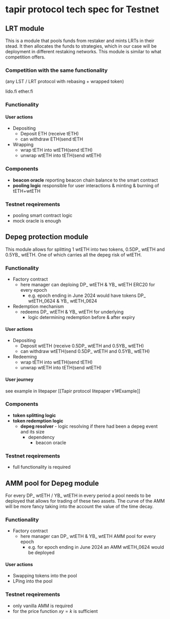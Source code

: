 # tapir protocol tech spec for Testnet



## LRT module 
This is a module that pools funds from restaker and mints LRTs in their stead. It then allocates the funds to strategies, which in our case will be deployment in different restaking networks. This module is similar to what competition offers.

### Competition with the same functionality 

(any LST / LRT protocol with rebasing + wrapped token)

lido.fi 
ether.fi


### Functionality 

#### User actions

- Depositing 
    - Deposit ETH (receive tETH)
    - can withdraw ETH(send tETH
- Wrapping 
    - wrap tETH into wtETH(send tETH)
    - unwrap wtETH into tETH(send wtETH)

### Components 

- **beacon oracle** reporting beacon chain balance to the smart contract 
- **pooling logic** responsible for user interactions & minting & burning of tETH+wtETH 



### Testnet reqeirements 

- pooling smart contract logic
- mock oracle is enough 


## Depeg protection module
This module allows for splitting 1 wtETH into two tokens, 0.5DP_ wtETH and 0.5YB_ wtETH. One of which carries all the depeg risk of wtETH. 

### Functionality 

- Factory contract 
    - here manager can deploing DP_ wtETH & YB_ wtETH ERC20 for every epoch
        - e.g. epoch ending in June 2024 would have tokens DP_ wtETH_0624 & YB_ wtETH_0624
- Redemption mechanism 
    - redeems DP_ wtETH & YB_ wtETH for underlying 
        - logic determining redemption before & after expiry 

#### User actions

- Depositing 
    - Deposit wtETH (receive 0.5DP_ wtETH and 0.5YB_ wtETH)
    - can withdraw wtETH(send 0.5DP_ wtETH and 0.5YB_ wtETH)
- Redeeming 
    - wrap tETH into wtETH(send tETH)
    - unwrap wtETH into tETH(send wtETH)


#### User journey

see example in litepaper [[Tapir protocol litepaper v1#Example]]

### Components 

- **token splitting logic**
- **token redemption logic**
    - **depeg resolver** - logic resolving if there had been a depeg event and its size 
        - dependency
            - beacon oracle

### Testnet reqeirements 

- full functionality is required 


## AMM pool for Depeg module
For every DP_ wtETH / YB_ wtETH in every period a pool needs to be deployed that allows for trading of these two assets. 
The curve of the AMM will be more fancy taking into the account the value of the time decay.  


### Functionality 

- Factory contract 
    - here manager can DP_ wtETH & YB_ wtETH AMM pool for every epoch
        - e.g. for epoch ending in June 2024 an AMM wtETH_0624 would be deployed

#### User actions

- Swapping tokens into the pool 
- LPing into the pool 


### Testnet reqeirements 

- only vanilla AMM is required
- for the price function $xy=k$ is sufficient